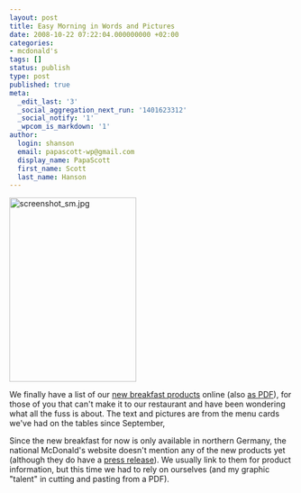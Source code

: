 ```yaml
---
layout: post
title: Easy Morning in Words and Pictures
date: 2008-10-22 07:22:04.000000000 +02:00
categories:
- mcdonald's
tags: []
status: publish
type: post
published: true
meta:
  _edit_last: '3'
  _social_aggregation_next_run: '1401623312'
  _social_notify: '1'
  _wpcom_is_markdown: '1'
author:
  login: shanson
  email: papascott-wp@gmail.com
  display_name: PapaScott
  first_name: Scott
  last_name: Hanson
---
```

<p><a href="http://www.mcdonalds-nordheide.de/2008/09/easy-morning-fruehstueckskarte/"><img src="https://res.cloudinary.com/papascott/image/upload/wordpress/wp-content/uploads/2008/10/screenshot-sm.jpg" alt="screenshot_sm.jpg" border="0" width="225" height="327" /></a></p>
<p>We finally have a list of our <a href="http://www.mcdonalds-nordheide.de/2008/09/easy-morning-fruehstueckskarte/">new breakfast products</a> online (also <a href="http://www.mcdonalds-nordheide.de/wordpress/wp-content/uploads/2008/10/Menuekarte_Fruehstueck.pdf">as PDF</a>), for those of you that can't make it to our restaurant and have been wondering what all the fuss is about. The text and pictures are from the menu cards we've had on the tables since September,</p>
<p>Since the new breakfast for now is only available in northern Germany, the national McDonald's website doesn't mention any of the new products yet (although they do have a <a href="http://www.mcdonalds.de/presse/index.php?pressid=266">press release</a>). We usually link to them for product information, but this time we had to rely on ourselves (and my graphic "talent" in cutting and pasting from a PDF).</p>
